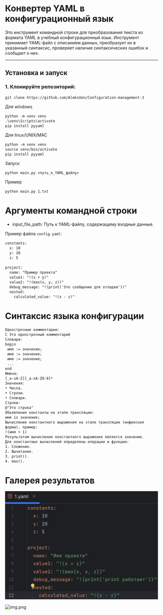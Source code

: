 # Конвертер YAML в конфигурационный язык

Это инструмент командной строки для преобразования текста из формата YAML в учебный конфигурационный язык. Инструмент принимает YAML-файл с описанием данных, преобразует их в указанный синтаксис, проверяет наличие синтаксических ошибок и сообщает о них.

---

## Установка и запуск

### 1. Клонируйте репозиторий:
```commandline
git clone https://github.com/AleksUon/Configuration-management-3
```

Для windows
```commandline
python -m venv venv
.\venv\Scripts\activate
pip install pyyaml
```
Для linux/UNIX/MAC
```commandline
python -m venv venv
source venv/bin/activate
pip install pyyaml
```

Запуск
```commandline
python main.py <путь_к_YAML_файлу>
```

Пример 
```commandline
python main.py 1.txt
```

# Аргументы командной строки

* input_file_path: Путь к YAML-файлу, содержащему входные данные.

Пример файла `config.yaml`:

```editorconfig
constants:
  x: 10
  y: 20
  z: 5

project:
  name: "Пример проекта"
  value1: "!(x + y)"
  value2: "!(max(x, y, z))"
  debug_message: "!(print('Это сообщение для отладки'))"
  nested:
    calculated_value: "!(x - z)"
```

# Синтаксис языка конфигурации

```editorconfig
Однострочные комментарии:
C Это однострочный комментарий
Словари:
begin
 имя := значение;
 имя := значение;
 имя := значение;
 ...
end
Имена:
[_a-zA-Z][_a-zA-Z0-9]*
Значения:
• Числа.
• Строки.
• Словари.
Строки:
@"Это строка"
Объявление константы на этапе трансляции:
имя is значение;
Вычисление константного выражения на этапе трансляции (инфиксная
форма), пример:
!(имя + 1)
Результатом вычисления константного выражения является значение.
Для константных вычислений определены операции и функции:
1. Сложение.
2. Вычитание.
3. print().
4. max().
```

# Галерея результатов

![img.png](source/1.png)

![img.png](source/img_2.png)